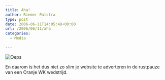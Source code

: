```yaml
---
title: Aha!
author: Riemer Palstra
type: post
date: 2006-06-11T14:05:49+00:00
url: /2006/06/11/aha
categories:
  - Media

---
```

<img data-recalc-dims="1" decoding="async" src="https://i0.wp.com/palstra.com/images/front/ah.png?w=1100&#038;ssl=1" alt="Oeps" />

En daarom is het dus niet zo slim je website te adverteren in de rustpauze van een Oranje WK wedstrijd.